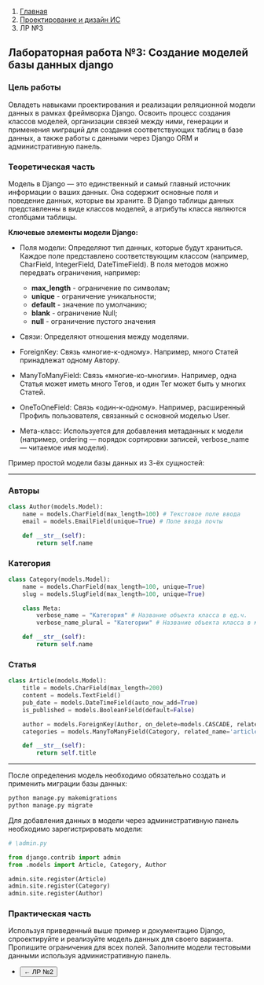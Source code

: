 <ol class="breadcrumb">
  <li class="breadcrumb-item"><a href="{{ site.baseurl }}/index">Главная</a></li>
  <li class="breadcrumb-item"><a href="{{ site.baseurl }}/design-systems/index">Проектирование и дизайн ИС</a></li>
  <li class="breadcrumb-item active">ЛР №3</li>
</ol>

## Лабораторная работа №3: Создание моделей базы данных django

### Цель работы

Овладеть навыками проектирования и реализации реляционной модели данных в рамках фреймворка Django. Освоить процесс создания классов моделей, организации связей между ними, генерации и применения миграций для создания соответствующих таблиц в базе данных, а также работы с данными через Django ORM и административную панель.

### Теоретическая часть
Модель в Django — это единственный и самый главный источник информации о ваших данных. Она содержит основные поля и поведение данных, которые вы храните. В Django таблицы данных представленны в виде классов моделей, а атрибуты класса являются столбцами таблицы.  

**Ключевые элементы модели Django:**
- Поля модели: Определяют тип данных, которые будут храниться. Каждое поле представлено соответствующим классом (например, CharField, IntegerField, DateTimeField). В поля методов можно передвать ограничения, например: 
    - **max_length** - ограничение по символам;
    - **unique** - ограничение уникальности;
    - **default** - значение по умолчанию;
    - **blank** - ограничение Null;
    - **null** - ограничение пустого значения

- Связи: Определяют отношения между моделями.

- ForeignKey: Связь «многие-к-одному». Например, много Статей принадлежат одному Автору.

- ManyToManyField: Связь «многие-ко-многим». Например, одна Статья может иметь много Тегов, и один Тег может быть у многих Статей.

- OneToOneField: Связь «один-к-одному». Например, расширенный Профиль пользователя, связанный с основной моделью User.

- Мета-класс: Используется для добавления метаданных к модели (например, ordering — порядок сортировки записей, verbose_name — читаемое имя модели).

Пример простой модели базы данных из 3-ёх сущностей:

___

### Авторы
``` python
class Author(models.Model):
    name = models.CharField(max_length=100) # Текстовое поле ввода
    email = models.EmailField(unique=True) # Поле ввода почты

    def __str__(self):
        return self.name
```

### Категория
```python
class Category(models.Model):
    name = models.CharField(max_length=100, unique=True)
    slug = models.SlugField(max_length=100, unique=True)

    class Meta:
        verbose_name = "Категория" # Название объекта класса в ед.ч.
        verbose_name_plural = "Категории" # Название объекта класса в мн.ч.

    def __str__(self):
        return self.name
```

### Статья
```python
class Article(models.Model):
    title = models.CharField(max_length=200)
    content = models.TextField()
    pub_date = models.DateTimeField(auto_now_add=True)
    is_published = models.BooleanField(default=False)

    author = models.ForeignKey(Author, on_delete=models.CASCADE, related_name='articles') # Связь внешним ключом с сущностью Автор
    categories = models.ManyToManyField(Category, related_name='articles') # Связь многие ко многим с сущностью Категория

    def __str__(self):
        return self.title
```
___

После определения модель необходимо обязательно создать и применить миграции базы данных:

```python
python manage.py makemigrations
python manage.py migrate
```

Для добавления данных в модели через административную панель необходимо зарегистрировать модели:
```python
# \admin.py

from django.contrib import admin
from .models import Article, Category, Author

admin.site.register(Article)
admin.site.register(Category)
admin.site.register(Author)
```

### Практическая часть

Используя приведенный выше пример и документацию Django, спроектируйте и реализуйте модель данных для своего варианта. Пропишите ограничения для всех полей. Заполните модели тестовыми данными используя административную панель.

<div class="row">
  <div class="col-lg-12">
    <ul class="list-unstyled">
      <li>
        <button type="button" class="btn btn-primary" onclick="window.location.href='{{ site.baseurl }}/design-systems/labs/lab2';">← ЛР №2</button>
      </li>
    </ul>
  </div>



